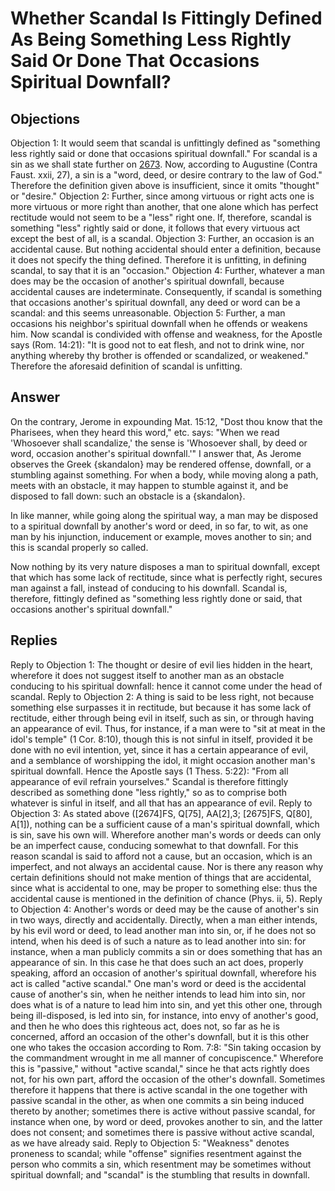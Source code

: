 # Whether Scandal Is Fittingly Defined As Being Something Less Rightly Said Or Done That Occasions Spiritual Downfall?
## Objections
Objection 1: It would seem that scandal is unfittingly defined as "something less rightly said or done that occasions spiritual downfall." For scandal is a sin as we shall state further on [2673](A[2]). Now, according to Augustine (Contra Faust. xxii, 27), a sin is a "word, deed, or desire contrary to the law of God." Therefore the definition given above is insufficient, since it omits "thought" or "desire."
Objection 2: Further, since among virtuous or right acts one is more virtuous or more right than another, that one alone which has perfect rectitude would not seem to be a "less" right one. If, therefore, scandal is something "less" rightly said or done, it follows that every virtuous act except the best of all, is a scandal.
Objection 3: Further, an occasion is an accidental cause. But nothing accidental should enter a definition, because it does not specify the thing defined. Therefore it is unfitting, in defining scandal, to say that it is an "occasion."
Objection 4: Further, whatever a man does may be the occasion of another's spiritual downfall, because accidental causes are indeterminate. Consequently, if scandal is something that occasions another's spiritual downfall, any deed or word can be a scandal: and this seems unreasonable.
Objection 5: Further, a man occasions his neighbor's spiritual downfall when he offends or weakens him. Now scandal is condivided with offense and weakness, for the Apostle says (Rom. 14:21): "It is good not to eat flesh, and not to drink wine, nor anything whereby thy brother is offended or scandalized, or weakened." Therefore the aforesaid definition of scandal is unfitting.
## Answer
On the contrary, Jerome in expounding Mat. 15:12, "Dost thou know that the Pharisees, when they heard this word," etc. says: "When we read 'Whosoever shall scandalize,' the sense is 'Whosoever shall, by deed or word, occasion another's spiritual downfall.'"
I answer that, As Jerome observes the Greek {skandalon} may be rendered offense, downfall, or a stumbling against something. For when a body, while moving along a path, meets with an obstacle, it may happen to stumble against it, and be disposed to fall down: such an obstacle is a {skandalon}.

In like manner, while going along the spiritual way, a man may be disposed to a spiritual downfall by another's word or deed, in so far, to wit, as one man by his injunction, inducement or example, moves another to sin; and this is scandal properly so called.

Now nothing by its very nature disposes a man to spiritual downfall, except that which has some lack of rectitude, since what is perfectly right, secures man against a fall, instead of conducing to his downfall. Scandal is, therefore, fittingly defined as "something less rightly done or said, that occasions another's spiritual downfall."
## Replies
Reply to Objection 1: The thought or desire of evil lies hidden in the heart, wherefore it does not suggest itself to another man as an obstacle conducing to his spiritual downfall: hence it cannot come under the head of scandal.
Reply to Objection 2: A thing is said to be less right, not because something else surpasses it in rectitude, but because it has some lack of rectitude, either through being evil in itself, such as sin, or through having an appearance of evil. Thus, for instance, if a man were to "sit at meat in the idol's temple" (1 Cor. 8:10), though this is not sinful in itself, provided it be done with no evil intention, yet, since it has a certain appearance of evil, and a semblance of worshipping the idol, it might occasion another man's spiritual downfall. Hence the Apostle says (1 Thess. 5:22): "From all appearance of evil refrain yourselves." Scandal is therefore fittingly described as something done "less rightly," so as to comprise both whatever is sinful in itself, and all that has an appearance of evil.
Reply to Objection 3: As stated above ([2674]FS, Q[75], AA[2],3; [2675]FS, Q[80], A[1]), nothing can be a sufficient cause of a man's spiritual downfall, which is sin, save his own will. Wherefore another man's words or deeds can only be an imperfect cause, conducing somewhat to that downfall. For this reason scandal is said to afford not a cause, but an occasion, which is an imperfect, and not always an accidental cause. Nor is there any reason why certain definitions should not make mention of things that are accidental, since what is accidental to one, may be proper to something else: thus the accidental cause is mentioned in the definition of chance (Phys. ii, 5).
Reply to Objection 4: Another's words or deed may be the cause of another's sin in two ways, directly and accidentally. Directly, when a man either intends, by his evil word or deed, to lead another man into sin, or, if he does not so intend, when his deed is of such a nature as to lead another into sin: for instance, when a man publicly commits a sin or does something that has an appearance of sin. In this case he that does such an act does, properly speaking, afford an occasion of another's spiritual downfall, wherefore his act is called "active scandal." One man's word or deed is the accidental cause of another's sin, when he neither intends to lead him into sin, nor does what is of a nature to lead him into sin, and yet this other one, through being ill-disposed, is led into sin, for instance, into envy of another's good, and then he who does this righteous act, does not, so far as he is concerned, afford an occasion of the other's downfall, but it is this other one who takes the occasion according to Rom. 7:8: "Sin taking occasion by the commandment wrought in me all manner of concupiscence." Wherefore this is "passive," without "active scandal," since he that acts rightly does not, for his own part, afford the occasion of the other's downfall. Sometimes therefore it happens that there is active scandal in the one together with passive scandal in the other, as when one commits a sin being induced thereto by another; sometimes there is active without passive scandal, for instance when one, by word or deed, provokes another to sin, and the latter does not consent; and sometimes there is passive without active scandal, as we have already said.
Reply to Objection 5: "Weakness" denotes proneness to scandal; while "offense" signifies resentment against the person who commits a sin, which resentment may be sometimes without spiritual downfall; and "scandal" is the stumbling that results in downfall.